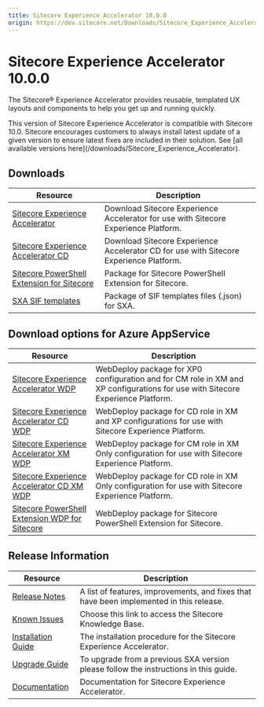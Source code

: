 ```yaml
---
title: Sitecore Experience Accelerator 10.0.0
origin: https://dev.sitecore.net/Downloads/Sitecore_Experience_Accelerator/10x/Sitecore_Experience_Accelerator_1000.aspx
---
```


# Sitecore Experience Accelerator 10.0.0

The Sitecore® Experience Accelerator provides reusable, templated UX layouts and components to help you get up and running quickly.

  <Alert variant='warning' mb={4}>
    <AlertIcon />
    This version of Sitecore Experience Accelerator is compatible with Sitecore 10.0.
  </Alert>
  
  <Alert variant='warning' mb={4}>
    <AlertIcon />
    Sitecore encourages customers to always install latest update of a given version to ensure latest fixes are included in their solution. See [all available versions here](/downloads/Sitecore_Experience_Accelerator).
  </Alert>
  

## Downloads

 | Resource | Description |
 | --- | --- |
 | [Sitecore Experience Accelerator](https://sitecoredev.azureedge.net/~/media/42992D85CC134384A0660F6C41479C16.ashx?date=20200729T124124) | Download Sitecore Experience Accelerator for use with Sitecore Experience Platform. |
 | [Sitecore Experience Accelerator CD](https://sitecoredev.azureedge.net/~/media/F846A8A58A1A4981A0B807D27BDB45BF.ashx?date=20200729T124124) | Download Sitecore Experience Accelerator CD for use with Sitecore Experience Platform. |
 | [Sitecore PowerShell Extension for Sitecore](https://sitecoredev.azureedge.net/~/media/E820B0DA62464072891DA92470F93954.ashx?date=20200729T124138) | Package for Sitecore PowerShell Extension for Sitecore. |
 | [SXA SIF templates](https://sitecoredev.azureedge.net/~/media/6B161ACD4F844FEC8823B84034994585.ashx?date=20200729T124125) | Package of SIF templates files (.json) for SXA. |

## Download options for Azure AppService

 | Resource | Description |
 | --- | --- |
 | [Sitecore Experience Accelerator WDP](https://sitecoredev.azureedge.net/~/media/F7ADC384F3304FA2A99EF4622BC72236.ashx?date=20200729T124047) | WebDeploy package for XP0 configuration and for CM role in XM and XP configurations for use with Sitecore Experience Platform. |
 | [Sitecore Experience Accelerator CD WDP](https://sitecoredev.azureedge.net/~/media/B4021FA7FF1F4BD5A6C88FEF1D8D65B1.ashx?date=20200729T124047) | WebDeploy package for CD role in XM and XP configurations for use with Sitecore Experience Platform. |
 | [Sitecore Experience Accelerator XM WDP](https://sitecoredev.azureedge.net/~/media/7C3E3F5B0256496AA8392559CCAAE044.ashx?date=20200729T124047) | WebDeploy package for CM role in XM Only configuration for use with Sitecore Experience Platform. |
 | [Sitecore Experience Accelerator CD XM WDP](https://sitecoredev.azureedge.net/~/media/324268C6D68F45128C178ED1A2977F55.ashx?date=20200729T124047) | WebDeploy package for CD role in XM Only configuration for use with Sitecore Experience Platform. |
 | [Sitecore PowerShell Extension WDP for Sitecore](https://sitecoredev.azureedge.net/~/media/7091E5FC12C24EE6B96576A3C35B8689.ashx?date=20200729T124047) | WebDeploy package for Sitecore PowerShell Extension for Sitecore. |

## Release Information

 | Resource | Description |
 | --- | --- |
 | [Release Notes](https://dev.sitecore.net:443/downloads/Sitecore%20Experience%20Accelerator/10x/Sitecore%20Experience%20Accelerator%201000/Release%20Notes) | A list of features, improvements, and fixes that have been implemented in this release. |
 | [Known Issues](https://kb.sitecore.net/articles/196733) | Choose this link to access the Sitecore Knowledge Base. |
 | [Installation Guide](https://sitecoredev.azureedge.net/~/media/B5FC951463414AA08A68C39D116F97BE.ashx?date=20200730T153700) | The installation procedure for the Sitecore Experience Accelerator. |
 | [Upgrade Guide](https://sitecoredev.azureedge.net/~/media/DAF5997F46054AD6AFF879233750C736.ashx?date=20200730T153817) | To upgrade from a previous SXA version please follow the instructions in this guide. |
 | [Documentation](https://doc.sitecore.com/developers/sxa/100/sitecore-experience-accelerator/en/index-en.html) | Documentation for Sitecore Experience Accelerator. |